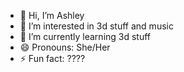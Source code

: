 - 👋 Hi, I’m Ashley
- 👀 I’m interested in 3d stuff and music
- 🌱 I’m currently learning 3d stuff
- 😄 Pronouns: She/Her
- ⚡ Fun fact: ????

<!---
Another-Ashl3y/Another-Ashl3y is a ✨ special ✨ repository because its `README.md` (this file) appears on your GitHub profile.
You can click the Preview link to take a look at your changes.
--->
